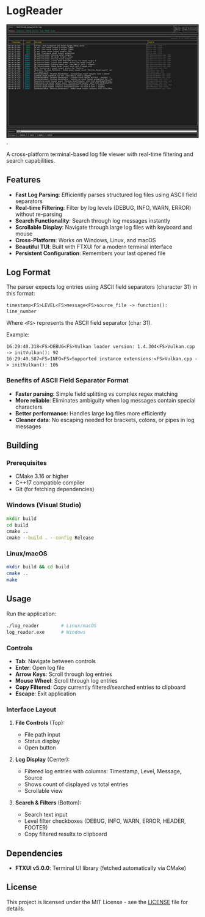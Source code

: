 # LogReader

![LogReader Terminal Image](https://github.com/dpacker780/TerminalLogParser/blob/master/logreader.png).

A cross-platform terminal-based log file viewer with real-time filtering and search capabilities.

## Features

- **Fast Log Parsing**: Efficiently parses structured log files using ASCII field separators
- **Real-time Filtering**: Filter by log levels (DEBUG, INFO, WARN, ERROR) without re-parsing
- **Search Functionality**: Search through log messages instantly
- **Scrollable Display**: Navigate through large log files with keyboard and mouse
- **Cross-Platform**: Works on Windows, Linux, and macOS
- **Beautiful TUI**: Built with FTXUI for a modern terminal interface
- **Persistent Configuration**: Remembers your last opened file

## Log Format

The parser expects log entries using ASCII field separators (character 31) in this format:
```
timestamp<FS>LEVEL<FS>message<FS>source_file -> function(): line_number
```

Where `<FS>` represents the ASCII field separator (char 31).

Example:
```
16:29:40.318<FS>DEBUG<FS>Vulkan loader version: 1.4.304<FS>Vulkan.cpp -> initVulkan(): 92
16:29:40.587<FS>INFO<FS>Supported instance extensions:<FS>Vulkan.cpp -> initVulkan(): 106
```

### Benefits of ASCII Field Separator Format

- **Faster parsing**: Simple field splitting vs complex regex matching
- **More reliable**: Eliminates ambiguity when log messages contain special characters
- **Better performance**: Handles large log files more efficiently
- **Cleaner data**: No escaping needed for brackets, colons, or pipes in log messages

## Building

### Prerequisites

- CMake 3.16 or higher
- C++17 compatible compiler
- Git (for fetching dependencies)

### Windows (Visual Studio)

```cmd
mkdir build
cd build
cmake ..
cmake --build . --config Release
```

### Linux/macOS

```bash
mkdir build && cd build
cmake ..
make
```

## Usage

Run the application:
```bash
./log_reader        # Linux/macOS
log_reader.exe      # Windows
```

### Controls

- **Tab**: Navigate between controls
- **Enter**: Open log file
- **Arrow Keys**: Scroll through log entries
- **Mouse Wheel**: Scroll through log entries
- **Copy Filtered**: Copy currently filtered/searched entries to clipboard
- **Escape**: Exit application

### Interface Layout

1. **File Controls** (Top): 
   - File path input
   - Status display
   - Open button

2. **Log Display** (Center):
   - Filtered log entries with columns: Timestamp, Level, Message, Source
   - Shows count of displayed vs total entries
   - Scrollable view

3. **Search & Filters** (Bottom):
   - Search text input
   - Level filter checkboxes (DEBUG, INFO, WARN, ERROR, HEADER, FOOTER)
   - Copy filtered results to clipboard

## Dependencies

- **FTXUI v5.0.0**: Terminal UI library (fetched automatically via CMake)

## License

This project is licensed under the MIT License - see the [LICENSE](LICENSE) file for details.
